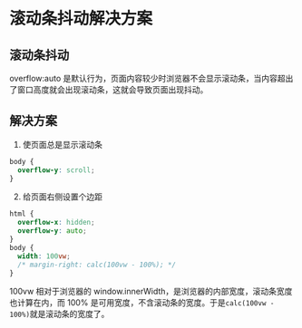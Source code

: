 # 滚动条抖动解决方案

## 滚动条抖动

overflow:auto 是默认行为，页面内容较少时浏览器不会显示滚动条，当内容超出了窗口高度就会出现滚动条，这就会导致页面出现抖动。

## 解决方案

1. 使页面总是显示滚动条

```css
body {
  overflow-y: scroll;
}
```

2. 给页面右侧设置个边距

```css
html {
  overflow-x: hidden;
  overflow-y: auto;
}
body {
  width: 100vw;
  /* margin-right: calc(100vw - 100%); */
}
```

100vw 相对于浏览器的 window.innerWidth，是浏览器的内部宽度，滚动条宽度也计算在内，而 100% 是可用宽度，不含滚动条的宽度。于是`calc(100vw - 100%)`就是滚动条的宽度了。
